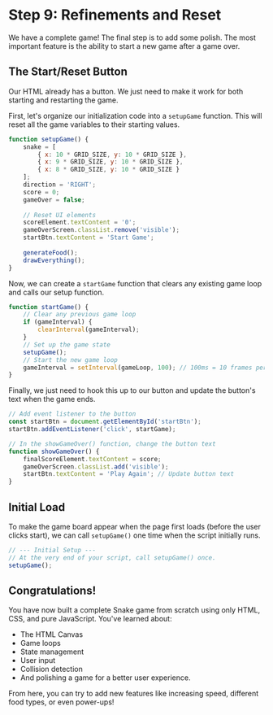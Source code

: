 
# Step 9: Refinements and Reset

We have a complete game! The final step is to add some polish. The most important feature is the ability to start a new game after a game over.

## The Start/Reset Button

Our HTML already has a button. We just need to make it work for both starting and restarting the game.

First, let's organize our initialization code into a `setupGame` function. This will reset all the game variables to their starting values.

```javascript
function setupGame() {
    snake = [
        { x: 10 * GRID_SIZE, y: 10 * GRID_SIZE },
        { x: 9 * GRID_SIZE, y: 10 * GRID_SIZE },
        { x: 8 * GRID_SIZE, y: 10 * GRID_SIZE }
    ];
    direction = 'RIGHT';
    score = 0;
    gameOver = false;
    
    // Reset UI elements
    scoreElement.textContent = '0';
    gameOverScreen.classList.remove('visible');
    startBtn.textContent = 'Start Game';
    
    generateFood();
    drawEverything();
}
```

Now, we can create a `startGame` function that clears any existing game loop and calls our setup function.

```javascript
function startGame() {
    // Clear any previous game loop
    if (gameInterval) {
        clearInterval(gameInterval);
    }
    // Set up the game state
    setupGame();
    // Start the new game loop
    gameInterval = setInterval(gameLoop, 100); // 100ms = 10 frames per second
}
```

Finally, we just need to hook this up to our button and update the button's text when the game ends.

```javascript
// Add event listener to the button
const startBtn = document.getElementById('startBtn');
startBtn.addEventListener('click', startGame);

// In the showGameOver() function, change the button text
function showGameOver() {
    finalScoreElement.textContent = score;
    gameOverScreen.classList.add('visible');
    startBtn.textContent = 'Play Again'; // Update button text
}
```

## Initial Load

To make the game board appear when the page first loads (before the user clicks start), we can call `setupGame()` one time when the script initially runs.

```javascript
// --- Initial Setup ---
// At the very end of your script, call setupGame() once.
setupGame();
```

## Congratulations!

You have now built a complete Snake game from scratch using only HTML, CSS, and pure JavaScript. You've learned about:
- The HTML Canvas
- Game loops
- State management
- User input
- Collision detection
- And polishing a game for a better user experience.

From here, you can try to add new features like increasing speed, different food types, or even power-ups!

